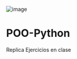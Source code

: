 ![image](https://user-images.githubusercontent.com/97122580/178613516-e7e219dd-e9fd-49ac-81e0-db3aa2f436fb.png)
# POO-Python
Replica Ejercicios en clase 
